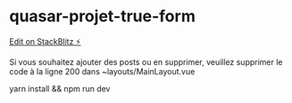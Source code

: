 # quasar-projet-true-form

[Edit on StackBlitz ⚡️](https://stackblitz.com/edit/quasarframework-oksr1v)

Si vous souhaitez ajouter des posts ou en supprimer, veuillez supprimer le code à la ligne 200 dans ~layouts/MainLayout.vue

yarn install && npm run dev